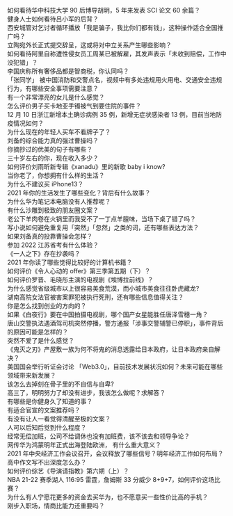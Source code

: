 如何看待华中科技大学 90 后博导胡玥，5 年来发表 SCI 论文 60 余篇？  
健身人士如何看待吕小军的后背？  
西安城管对乞讨者循环播放「我是骗子，我比你们都有钱」，这种操作适合全国推广吗？  
立陶宛外长正式提交辞呈，这或将对中立关系产生哪些影响？  
如何看待阿里自称遭性侵女员工周某已被解雇，其发声表示「未收到赔偿，工作中没犯错」？  
李国庆称所有奢侈品都是智商税，你认同吗？  
「张同学」 被中国消防和交警点名，视频中有多处违规用火用电、交通安全违规行为，有哪些安全事项需要注意？  
有一个非常漂亮的女儿是什么感觉？  
怎么评价男子买卡地亚手镯被气到要住院的事件？  
12 月 10 日浙江新增本土确诊病例 35 例，新增无症状感染者 13 例，目前当地防疫情况如何？  
为什么现在的年轻人买车不看牌子了？  
刘备的综合能力真的强过曹操吗？  
你摘抄过的优美的句子有哪些？  
三十岁左右的你，现在收入多少？  
如何评价刘雨昕新专辑《xanadu》里的新歌 baby i know?  
当你老了，你想拥有什么样的生活？  
为什么不建议买 iPhone13？  
2021 年你的生活发生了哪些变化？背后有什么故事？  
为什么华为笔记本电脑没有人推荐呢？  
有什么沙雕到极致的朋友圈文案？  
老公下羊肉卷在火锅里而我受不了一丁点羊膻味，当场下桌了错了吗？  
写小说如何避免重复用「突然」「忽然」之类的词，还有哪些表达方法？  
如果刘备真的投靠曹操会怎样？  
参加 2022 江苏省考有什么体验？  
《一人之下》存在抄袭吗？  
2021 年你读了哪些觉得比较好的计算机书籍？  
如何评价《令人心动的 offer》第三季第五期（下）？  
如何评价罗晋、毛晓彤主演的电视剧《埃博拉前线》？  
为什么感觉省级城市以上很容易美食荒漠，而小城市美食往往卧虎藏龙?  
湖南高院女法官被害案罪犯被执行死刑，还有哪些信息值得关注？  
你是怎么找到创业的方向的？  
如果《白夜行》要在中国拍摄电视剧，哪个国产女星能胜任唐泽雪穗一角？  
唐山交警执法遇酒驾司机突然停播，警方通报「涉事交警辅警已停职」，事件背后的原因可能是怎样的？  
突然不爱了是什么感觉？  
《鬼灭之刃》产屋敷一族为何不将鬼的消息透露给日本政府，让日本政府亲自解决？  
美国国会举行听证会讨论 「Web3.0」，目前技术发展状况如何？未来可能在哪些领域带来新发展？  
该怎么去掉刻在骨子里的不自信与自卑?  
高三了，明明努力了却没有进步，我该怎么做呢？求解答？  
有哪些是你健身久了知道的事？  
有适合官宣的文案推荐吗？  
有没有让人一看觉得清醒至极的文案？  
人可以后知后觉到什么程度？  
经常无偿加班，公司不给调休也没有加班费，该不该去和领导争论？  
网传华为鸿蒙明年正式出海登陆欧洲， 有什么重大意义？  
2021 年中央经济工作会议召开，会议释放了哪些信号？明年经济工作如何布局？  
高中作文写不出深度怎么办？  
如何评价综艺《导演请指教》第六期（上）？  
NBA 21-22 赛季湖人 116:95 雷霆，詹姆斯 33 分威少 8+9+7，如何评价这场比赛？  
为什么有人宁愿花更多的资金去买华为，也不愿意买一些性价比高的手机？  
刚步入职场，情商比能力还重要吗？  
